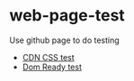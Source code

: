 # web-page-test
Use github page to do testing

- [CDN CSS test](cdn-test)
- [Dom Ready test](dom-ready-test)

